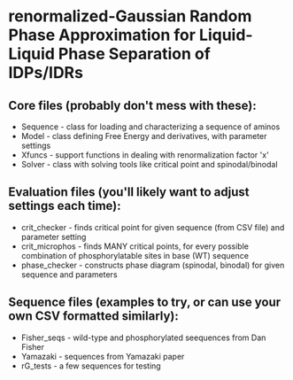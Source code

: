 # renormalized-Gaussian Random Phase Approximation for Liquid-Liquid Phase Separation of IDPs/IDRs

Core files (probably don't mess with these):
-
* Sequence - class for loading and characterizing a sequence of aminos
* Model - class defining Free Energy and derivatives, with parameter settings
* Xfuncs - support functions in dealing with renormalization factor 'x'
* Solver - class with solving tools like critical point and spinodal/binodal

Evaluation files (you'll likely want to adjust settings each time):
-
- crit_checker - finds critical point for given sequence (from CSV file) and parameter setting
- crit_microphos - finds MANY critical points, for every possible combination of phosphorylatable sites in base (WT) sequence
- phase_checker - constructs phase diagram (spinodal, binodal) for given sequence and parameters

Sequence files (examples to try, or can use your own CSV formatted similarly):
-
- Fisher_seqs - wild-type and phosphorylated seequences from Dan Fisher
- Yamazaki - sequences from Yamazaki paper
- rG_tests - a few sequences for testing

